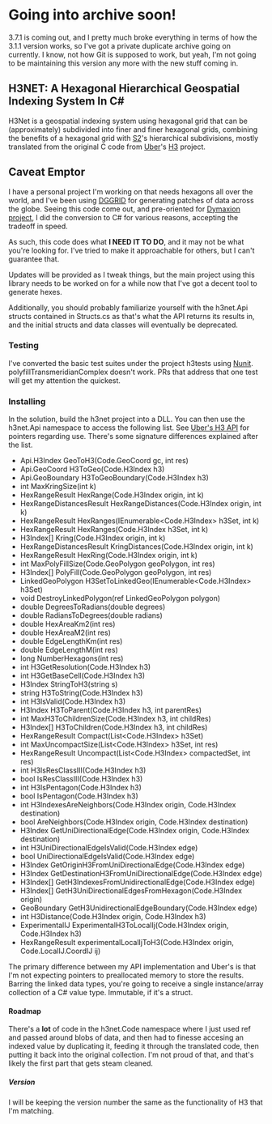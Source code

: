 # Going into archive soon!

3.7.1 is coming out, and I pretty much broke everything in terms of how the 3.1.1 version works, so I've got a private duplicate archive going on currently. I know, not how Git is supposed to work, but yeah, I'm not going to be maintaining this version any more with the new stuff coming in.

## H3NET: A Hexagonal Hierarchical Geospatial Indexing System In C# #

H3Net is a geospatial indexing system using hexagonal grid that can be (approximately) subdivided into finer and finer hexagonal grids, combining the benefits of a hexagonal grid with [S2](https://code.google.com/archive/p/s2-geometry-library/)'s hierarchical subdivisions, mostly translated from the original C code from [Uber](https://github.com/uber)'s [H3](https://github.com/uber/h3) project.

## Caveat Emptor

I have a personal project I'm working on that needs hexagons all over the world, and I've been using [DGGRID](http://www.discreteglobalgrids.org/software/) for generating patches of data across the globe.  Seeing this code come out, and pre-oriented for [Dymaxion project](https://en.wikipedia.org/wiki/Dymaxion_map), I did the conversion to C# for various reasons, accepting the tradeoff in speed.  

As such, this code does what **I NEED IT TO DO**, and it may not be what you're looking for.  I've tried to make it approachable for others, but I can't guarantee that.

Updates will be provided as I tweak things, but the main project using this library needs to be worked on for a while now that I've got a decent tool to generate hexes.

Additionally, you should probably familiarize yourself with the h3net.Api structs contained in Structs.cs as that's what the API returns its results in, and the initial structs and data classes will eventually be deprecated.

### Testing
I've converted the basic test suites under the project h3tests using [Nunit](https://github.com/nunit).  polyfillTransmeridianComplex doesn't work.  PRs that address that one test will get my attention the quickest.

### Installing

In the solution, build the h3net project into a DLL.  You can then use the h3net.Api namespace to access the following list.  See [Uber's H3 API](https://uber.github.io/h3/#/documentation/api-reference/indexing) for pointers regarding use.  There's some signature differences explained after the list.

- Api.H3Index GeoToH3(Code.GeoCoord gc, int res)
- Api.GeoCoord H3ToGeo(Code.H3Index h3)
- Api.GeoBoundary H3ToGeoBoundary(Code.H3Index h3)
- int MaxKringSize(int k)
- HexRangeResult HexRange(Code.H3Index origin, int k)
- HexRangeDistancesResult HexRangeDistances(Code.H3Index origin, int k)
- HexRangeResult HexRanges(IEnumerable<Code.H3Index> h3Set, int k)
- HexRangeResult HexRanges(Code.H3Index h3Set, int k)
- H3Index[] Kring(Code.H3Index origin, int k)
- HexRangeDistancesResult KringDistances(Code.H3Index origin, int k)
- HexRangeResult HexRing(Code.H3Index origin, int k)
- int MaxPolyFillSize(Code.GeoPolygon geoPolygon, int res)
- H3Index[] PolyFill(Code.GeoPolygon geoPolygon, int res)
- LinkedGeoPolygon H3SetToLinkedGeo(IEnumerable<Code.H3Index> h3Set)
- void DestroyLinkedPolygon(ref LinkedGeoPolygon polygon)
- double DegreesToRadians(double degrees)
- double RadiansToDegrees(double radians)
- double HexAreaKm2(int res)
- double HexAreaM2(int res)
- double EdgeLengthKm(int res)
- double EdgeLengthM(int res)
- long NumberHexagons(int res)
- int H3GetResolution(Code.H3Index h3)
- int H3GetBaseCell(Code.H3Index h3)
- H3Index StringToH3(string s)
- string H3ToString(Code.H3Index h3)
- int H3IsValid(Code.H3Index h3)
- H3Index H3ToParent(Code.H3Index h3, int parentRes)
- int MaxH3ToChildrenSize(Code.H3Index h3, int childRes)
- H3Index[] H3ToChildren(Code.H3Index h3, int childRes)
- HexRangeResult Compact(List<Code.H3Index> h3Set)
- int MaxUncompactSize(List<Code.H3Index> h3Set, int res)
- HexRangeResult Uncompact(List<Code.H3Index> compactedSet, int res)
- int H3IsResClassIII(Code.H3Index h3)
- bool IsResClassIII(Code.H3Index h3)
- int H3IsPentagon(Code.H3Index h3)
- bool IsPentagon(Code.H3Index h3)
- int H3IndexesAreNeighbors(Code.H3Index origin, Code.H3Index destination)
- bool AreNeighbors(Code.H3Index origin, Code.H3Index destination)
- H3Index GetUniDirectionalEdge(Code.H3Index origin, Code.H3Index destination)
- int H3UniDirectionalEdgeIsValid(Code.H3Index edge)
- bool UniDirectionalEdgeIsValid(Code.H3Index edge)
- H3Index GetOriginH3FromUniDirectionalEdge(Code.H3Index edge)
- H3Index GetDestinationH3FromUniDirectionalEdge(Code.H3Index edge)
- H3Index[] GetH3IndexesFromUnidirectionalEdge(Code.H3Index edge)
- H3Index[] GetH3UniDirectionalEdgesFromHexagon(Code.H3Index origin)
- GeoBoundary GetH3UnidirectionalEdgeBoundary(Code.H3Index edge)
- int H3Distance(Code.H3Index origin, Code.H3Index h3)
- ExperimentalIJ ExperimentalH3ToLocalIj(Code.H3Index origin, Code.H3Index h3)
- HexRangeResult experimentalLocalIjToH3(Code.H3Index origin, Code.LocalIJ.CoordIJ ij)

The primary difference between my API implementation and Uber's is that I'm not expecting pointers to preallocated memory to store the results.  Barring the linked data types, you're going to receive a single instance/array collection of a C# value type.  Immutable, if it's a struct.

#### Roadmap
There's a **lot** of code in the h3net.Code namespace where I just used ref and passed around blobs of data, and then had to finesse accesing an indexed value by duplicating it, feeding it through the translated code, then putting it back into the original collection.  I'm not proud of that, and that's likely the first part that gets steam cleaned.

##### Version
I will be keeping the version number the same as the functionality of H3 that I'm matching.
